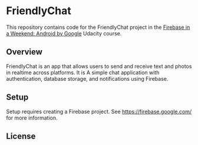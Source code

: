 # FriendlyChat

This repository contains code for the FriendlyChat project in the [Firebase in a Weekend: Android by Google](https://www.udacity.com/course/firebase-in-a-weekend-by-google-android--ud0352) Udacity course.

## Overview

FriendlyChat is an app that allows users to send and receive text and photos in realtime across platforms. It is A simple chat application with authentication, database storage, and notifications using Firebase.

## Setup

Setup requires creating a Firebase project. See https://firebase.google.com/ for more information.

## License